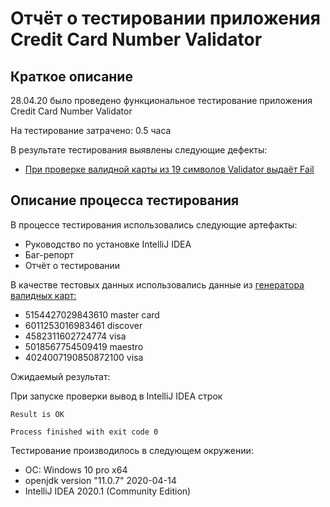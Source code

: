 # Отчёт о тестировании приложения Credit Card Number Validator

## Краткое описание

28.04.20 было проведено функциональное тестирование приложения Credit Card Number Validator

На тестирование затрачено: 0.5 часа

В результате тестирования выявлены следующие дефекты:
* [При проверке валидной карты из 19 символов Validator выдаёт Fail](https://github.com/Ksenia-Ling/JavaHW-2/issues/1) 


## Описание процесса тестирования

В процессе тестирования использовались следующие артефакты:
* Руководство по установке IntelliJ IDEA
* Баг-репорт
* Отчёт о тестировании


В качестве тестовых данных использовались данные из [генератора валидных карт:](https://www.freeformatter.com/credit-card-number-generator-validator.html#fakeNumbers)

* 5154427029843610 master card
* 6011253016983461 discover
* 4582311602724774 visa
* 5018567754509419 maestro
* 4024007190850872100 visa


Ожидаемый результат:

При запуске проверки вывод в IntelliJ IDEA строк
```
Result is OK

Process finished with exit code 0
```

Тестирование производилось в следующем окружении:
* ОС: Windows 10 pro x64
* openjdk version "11.0.7" 2020-04-14
* IntelliJ IDEA 2020.1 (Community Edition)